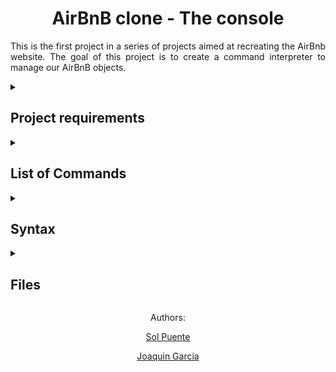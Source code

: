 <h1 align="center">AirBnB clone - The console</h1>
<p align= "justify">This is the first project in a series of projects aimed at recreating the AirBnb website. The goal of this project is to create a command interpreter to manage our AirBnB objects.</p>


<details>
<summary><h2>Project requirements</h2></summary>
  <h3>Python Scripts</h3>
  <ul>
    <li>Allowed editors: vi, vim, emacs</li>
    <li>All your files will be interpreted/compiled on Ubuntu 20.04 LTS using python3 (version 3.8.5)</li>
    <li>All your files should end with a new line</li>
    <li>The first line of all your files should be exactly #!/usr/bin/python3</li>
    <li>A README.md file, at the root of the folder of the project, is mandatory</li>
    <li>Your code should use the pycodestyle (version 2.7.*)</li>
    <li>All your files must be executable</li>
    <li>The length of your files will be tested using wc</li>
    <li>All your modules should have a documentation (python3 -c 'print(__import__("my_module").__doc__)')</li>
    <li>All your classes should have a documentation (python3 -c 'print(__import__("my_module").MyClass.__doc__)')</li>
    <li>All your functions (inside and outside a class) should have a documentation (python3 -c 'print(__import__("my_module").my_function.__doc__)' and python3 -c 'print(__import__("my_module").MyClass.my_function.__doc__)')</li>
    <li>A documentation is not a simple word, it’s a real sentence explaining what’s the purpose of the module, class or method (the length of it will be verified)</li>
  </ul>
  <h3>Python Unit Tests</h3>
  <ul>
    <li>Allowed editors: vi, vim, emacs</li>
    <li>All your files should end with a new line</li>
    <li>All your test files should be inside a folder tests</li>
    <li>You have to use the unittest module</li>
    <li>All your test files should be python files (extension: .py)</li>
    <li>All your test files and folders should start by test_</li>
    <li>Your file organization in the tests folder should be the same as your project</li>
    <li>e.g., For models/base_model.py, unit tests must be in: tests/test_models/test_base_model.py</li>
    <li>e.g., For models/user.py, unit tests must be in: tests/test_models/test_user.py</li>
    <li>All your tests should be executed by using this command: python3 -m unittest discover tests</li>
    <li>You can also test file by file by using this command: python3 -m unittest tests/test_models/test_base_model.py</li>
    <li>All your modules should have a documentation (python3 -c 'print(__import__("my_module").__doc__)')</li>
    <li>All your classes should have a documentation (python3 -c 'print(__import__("my_module").MyClass.__doc__)')</li>
    <li>All your functions (inside and outside a class) should have a documentation (python3 -c 'print(__import__("my_module").my_function.__doc__)' and python3 -c 'print(__import__("my_module").MyClass.my_function.__doc__)')</li>
    <li>We strongly encourage you to work together on test cases, so that you don’t miss any edge case</li>
  </ul>
 </details>
 
<details>
<summary><h2>List of Commands</h2></summary>
<h3>Console commands</h3>
<ul>
    <li>create: Creates a new instance of BaseModel and prints the id.</li>
    <li>show: Prints the string representation of an instance based on the class name and id</li>
    <li>destroy: Deletes an instance based on the class name and id</li>
    <li>all: Prints all string representation of all instances based or not on the class name</li>
    <li>update: Updates an instance based on the class name id by adding or updating attribute</li>
    <li>quit and EOF: Exit to the program</li>
  </ul>
  <h3>Usage/Examples</h3>
  <p align= "justify">That is how the console works in interactive mode:


```ruby
$ ./console.py
(hbnb) help

Documented commands (type help <topic>):
========================================
EOF  help  quit

(hbnb) 
(hbnb) 
(hbnb) quit
$
```
<p align= "justify">And in non-interactive mode:


```ruby
$ echo "help" | ./console.py
(hbnb)

Documented commands (type help <topic>):
========================================
EOF  help  quit
(hbnb) 
$
$ cat test_help
help
$
$ cat test_help | ./console.py
(hbnb)

Documented commands (type help <topic>):
========================================
EOF  help  quit
(hbnb) 
$
```
</details>

<details>
<summary><h2>Syntax</h2></summary>

```ruby
_printf("%[format indicator]", input);
```

| Format indicator | Description |
| --- | --- |
| %c | Prints a single character |
| %s | Prints a string of characters |
| %i | Prints an integer in base 10 |
| %d | Prints a decimal number in base 10 |
| %% | Prints a percent sign |

#### Example:

Input

```ruby
int main()
{
	_printf("Character:[%c]\n", 'H');
	return(0);
}
```

Output

```ruby
Character:[H]
```

</details>

<details>
<summary><h2>Files</h2></summary>
  
### [_printf.c](/_printf.c/)
<p align= "justify">This file contains the main code of the printf function. This function is in charge of checking for possible error cases such as the format given being null, or there being no format specifier given after the '%'. It also is in charge of calling the get_functions function when the conditions are met, as well as sending the format to the print function that will be used. Finally, it is also in charge of returning the the number of characters printed (excluding the null byte used to end output to strings).</p>
<p>Prototype:</p> 
  
 ```ruby
 int _printf(const char *format, ...);
 ```
 <details>
   <summary><h3>Flowchart</h3></summary>
   
   ![Diagrama sin título](https://user-images.githubusercontent.com/124692695/229196886-cd213d01-1be9-4e5f-b66c-db10ef842a81.jpg)
   
  </details>
  
### [get_functions.c](/get_functions.c/)
<p align= "justify">This file contains the function that will return the print function associated with the format specifier given. It will do so by comparing the items enlisted in a structure.</p>
<p>Prototype:</p>

```ruby
int (*get_functions(char format))(va_list)  
```

### [functions.c](/functions.c/)
This file contains the different print functions pertainting to each printing format:
<ul>
  <li><b>print_string</b> - Writes the characters of the string specified by an argument of type char * up to (but not including) the NULL character ('\0'). If the string is null, it simply writes (null). When it is finished printing, it returns the amount of characters printed.</li>
  <p>Prototype:</p>
  
  ```ruby
  int print_string(va_list args); 
  ```
  
  <li><b>print_char</b> -  Converts an argument of type int to a value of type unsigned char and writes the resulting character. When finished, it returns 1 (beacuse one character is printed).</li>
  <p>Prototype:</p>
  
  ```ruby
  int print_char(va_list args); 
  ```
  
  <li><b>print_percentage</b> - A '%' is written, and a 1 is returned (beacuse one character is printed).</li>
  <p>Prototype:</p>
  
  ```ruby
  int print_percentage(va_list args); 
  ```
  
  <li><b>print_int</b> - Converts an int argument to signed decimal notation and writes the resulting integers. When finished, it returns a counter that held the amount of characters printed.</li>
  <p>Prototype:</p>
  
  ```ruby
  int print_int(va_list args); 
  ```
</ul>

### [aux_functions.c](/aux_functions.c/)
This file contains the auxiliary functions used by other functions, such as _strlen and _putchar.
  
### [main.h](/main.h/)
This file contains all the libraries used, as well as the definition of the structure and the prototypes of each function.
</details>

<p align="center">Authors:</p>
<p align="center"><a href= "https://github.com/solp22">Sol Puente</a></p>
<p align="center"><a href= "https://github.com/JoaquinGarcia2408">Joaquin Garcia</a></p>
  
